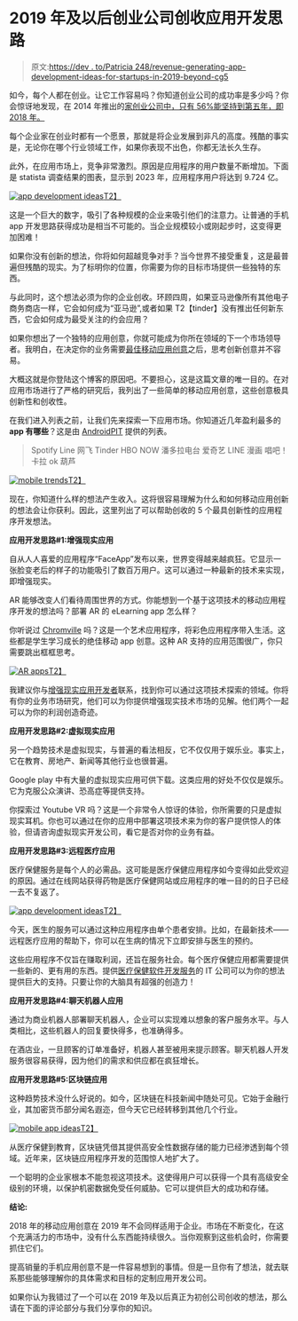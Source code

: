 # 2019 年及以后创业公司创收应用开发思路

> 原文:[https://dev . to/Patricia 248/revenue-generating-app-development-ideas-for-startups-in-2019-beyond-cg5](https://dev.to/patricia248/revenue-generating-app-development-ideas-for-startups-in-2019-beyond-cg5)

如今，每个人都在创业。让它工作容易吗？你知道创业公司的成功率是多少吗？你会惊讶地发现，在 2014 年推出的[家创业公司中，只有 56%能坚持到第五年，即 2018 年。](https://smallbiztrends.com/2019/03/startup-statistics-small-business.html)

每个企业家在创业时都有一个愿景，那就是将企业发展到非凡的高度。残酷的事实是，无论你在哪个行业领域工作，如果你表现不出色，你都无法长久生存。

此外，在应用市场上，竞争非常激烈。原因是应用程序的用户数量不断增加。下面是 statista 调查结果的图表，显示到 2023 年，应用程序用户将达到 9.724 亿。

[![app development ideas](../Images/5beef5ba18f9bd47620ea9b139959b09.png)T2】](https://res.cloudinary.com/practicaldev/image/fetch/s--R_vNv4ON--/c_limit%2Cf_auto%2Cfl_progressive%2Cq_auto%2Cw_880/https://lh5.googleusercontent.com/IUpGMxg36s-EGM9kJzvXjWWwlp96Y2QX7v46mIGdNXP_M0xQrfNop4SLOP56JVELWyNM-fKRmPjyADkstCniX84hmL9WOe17ZtlqP1wC)

这是一个巨大的数字，吸引了各种规模的企业来吸引他们的注意力。让普通的手机 app 开发思路获得成功是相当不可能的。当企业规模较小或刚起步时，这变得更加困难！

如果你没有创新的想法，你将如何超越竞争对手？当今世界不接受重复，这是最普遍但残酷的现实。为了标明你的位置，你需要为你的目标市场提供一些独特的东西。

与此同时，这个想法必须为你的企业创收。环顾四周，如果亚马逊像所有其他电子商务商店一样，它会如何成为“亚马逊”,或者如果 T2【tinder】没有推出任何新东西，它会如何成为最受关注的约会应用？

如果你想出了一个独特的应用创意，你就可能成为你所在领域的下一个市场领导者。我明白，在决定你的业务需要[最佳移动应用创意](https://www.pixelcrayons.com/mobile-app-development/?utm_source=devsg&utm_medium=devsg&utm_campaign=devsg)之后，思考创新创意并不容易。

大概这就是你登陆这个博客的原因吧。不要担心，这是这篇文章的唯一目的。在对应用市场进行了严格的研究后，我列出了一些简单的移动应用创意，这些创意极具创新性和创收性。

在我们进入列表之前，让我们先来探索一下应用市场。你知道近几年盈利最多的**app 有哪些**？这是由 [AndroidPIT](https://www.androidpit.com/which-applications-make-the-most-money) 提供的列表。

> Spotify
> Line
> 网飞
> Tinder
> HBO NOW
> 潘多拉电台
> 爱奇艺
> LINE 漫画
> 唱吧！卡拉 ok
> 葫芦

[![mobile trends](../Images/c51a1f3ddd108919156eb98bfa162b88.png)T2】](https://res.cloudinary.com/practicaldev/image/fetch/s--epVuTLsf--/c_limit%2Cf_auto%2Cfl_progressive%2Cq_auto%2Cw_880/https://lh4.googleusercontent.com/pBGRDqdzgaqZSsYiABIUi6X0VxVorPYu1qqwR-paCjLJDNdMs5Ty0s4HVex8mJbW2ODbyHfhn41K76NztB71NS1NKuDZAGv-w_uY1rgL)

现在，你知道什么样的想法产生收入。这将很容易理解为什么和如何移动应用创新的想法会让你获利。因此，这里列出了可以帮助创收的 5 个最具创新性的应用程序开发想法。

**应用开发思路#1:增强现实应用**

自从人人喜爱的应用程序“FaceApp”发布以来，世界变得越来越疯狂。它显示一张脸变老后的样子的功能吸引了数百万用户。这可以通过一种最新的技术来实现，即增强现实。

AR 能够改变人们看待周围世界的方式。你能想到一个基于这项技术的移动应用程序开发的想法吗？部署 AR 的 eLearning app 怎么样？

你听说过 [Chromville](https://chromville.com/) 吗？这是一个艺术应用程序，将彩色应用程序带入生活。这些都是学生学习成长的绝佳移动 app 创意。这种 AR 支持的应用范围很广，你只需要跳出框框思考。

[![AR apps](../Images/fb6ab1168c9f2cf56e7172ad38e2b317.png)T2】](https://res.cloudinary.com/practicaldev/image/fetch/s--1ZQOCqru--/c_limit%2Cf_auto%2Cfl_progressive%2Cq_auto%2Cw_880/https://lh6.googleusercontent.com/uW1QIIDRBVs1gIrh80Y4yGZhzFp8JZFNPS8NkjbwF-Zj6MYtpI8ikI6qQz6lS8c4Q4XoprZ8Er1Y1EtCIMvhWWOIbtzPJZXXn8z2et8w)

我建议你与[增强现实应用开发者](https://www.pixelcrayons.com/hire-ar-developers?utm_source=devsg&utm_medium=devsg&utm_campaign=devsg)联系，找到你可以通过这项技术探索的领域。你将有你的业务市场研究，他们可以为你提供增强现实技术市场的见解。他们两个一起可以为你的利润创造奇迹。

**应用开发思路#2:虚拟现实应用**

另一个趋势技术是虚拟现实，与普遍的看法相反，它不仅仅用于娱乐业。事实上，它在教育、房地产、新闻等其他行业也很普遍。

Google play 中有大量的虚拟现实应用可供下载。这类应用的好处不仅仅是娱乐。它为克服公众演讲、恐高症等提供支持。

你探索过 Youtube VR 吗？这是一个非常令人惊讶的体验，你所需要的只是虚拟现实耳机。你也可以通过在你的应用中部署这项技术来为你的客户提供惊人的体验，但请咨询虚拟现实开发公司，看它是否对你的业务有益。

**应用开发思路#3:远程医疗应用**

医疗保健服务是每个人的必需品。这可能是医疗保健应用程序如今变得如此受欢迎的原因。通过在线网站获得药物是医疗保健网站或应用程序的唯一目的的日子已经一去不复返了。

[![app development ideas](../Images/b01d5aae6562db9ecaa3b116ccd24fa8.png)T2】](https://res.cloudinary.com/practicaldev/image/fetch/s--nF2WvNZJ--/c_limit%2Cf_auto%2Cfl_progressive%2Cq_auto%2Cw_880/https://lh3.googleusercontent.com/pbulI92CpydGx9BKdzfeBb-jr7M3uGYn6fr22zt7PkinE2o9-M_bKIZZsPVAJ0m7QFy-knOaCxrwSghU6Ve8BZuGU_tXQ_5EhvKbs9if)

今天，医生的服务可以通过这种应用程序由单个患者安排。比如，在最新技术——远程医疗应用的帮助下，你可以在生病的情况下立即安排与医生的预约。

这些应用程序不仅旨在赚取利润，还旨在服务社会。每个医疗保健应用都需要提供一些新的、更有用的东西。提供[医疗保健软件开发服务](https://www.pixelcrayons.com/healthcare-software-development-services?utm_source=devsg&utm_medium=devsg&utm_campaign=devsg)的 IT 公司可以为你的想法提供巨大的支持。只要让你的大脑具有超强的创造力！

**应用开发思路#4:聊天机器人应用**

通过为商业机器人部署聊天机器人，企业可以实现难以想象的客户服务水平。与人类相比，这些机器人的回复要快得多，也准确得多。

在酒店业，一旦顾客的订单准备好，机器人甚至被用来提示顾客。聊天机器人开发服务很容易获得，因为他们的需求和供应都在疯狂增长。

**应用开发思路#5:区块链应用**

这种趋势技术没什么好说的。如今，区块链在科技新闻中随处可见。它始于金融行业，其加密货币部分闻名遐迩，但今天它已经转移到其他几个行业。

[![mobile app ideas](../Images/bf371318a8b02bc55bb939128b58a63c.png)T2】](https://res.cloudinary.com/practicaldev/image/fetch/s--d0OaUmbx--/c_limit%2Cf_auto%2Cfl_progressive%2Cq_auto%2Cw_880/https://lh3.googleusercontent.com/COHOroianDWTojF18O9ohaKJ1B0kF4clL7k5rqchi1tP6FPal99RaiGrXYoop99n4xuUiudxdVfMr-al-FsDEZQiWlvw59dxZBpaEzcw)

从医疗保健到教育，区块链凭借其提供高安全性数据存储的能力已经渗透到每个领域。近年来，区块链应用程序开发的范围惊人地扩大了。

一个聪明的企业家根本不能忽视这项技术。这使得用户可以获得一个具有高级安全级别的环境，以保护机密数据免受任何威胁。它可以提供巨大的成功和存储。

**结论:**

2018 年的移动应用创意在 2019 年不会同样适用于企业。市场在不断变化，在这个充满活力的市场中，没有什么东西能持续很久。当你观察到这些机会时，你需要抓住它们。

提高销量的手机应用创意不是一件容易想到的事情。但是一旦你有了想法，就去联系那些能够理解你的具体需求和目标的定制应用开发公司。

如果你认为我错过了一个可以在 2019 年及以后真正为初创公司创收的想法，那么请在下面的评论部分与我们分享你的知识。